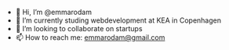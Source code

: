 - 👋 Hi, I’m @emmarodam
- 🌱 I’m currently studing webdevelopment at KEA in Copenhagen
- 💞️ I’m looking to collaborate on startups
- 📫 How to reach me: emmarodam@gmail.com

<!---
emmarodam/emmarodam is a ✨ special ✨ repository because its `README.md` (this file) appears on your GitHub profile.
You can click the Preview link to take a look at your changes.
--->
